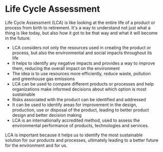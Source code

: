 # Life Cycle Assessment

Life Cycle Assessment (LCA) is like looking at the entire life of a product or process from birth to retirement. It's a way to understand not just what a thing is like today, but also how it got to be that way and what it will become in the future.

* LCA considers not only the resources used in creating the product or process, but also the environmental and social impacts throughout its life
* It helps to identify any negative impacts and provides a way to improve them, reducing the overall impact on the environment
* The idea is to use resources more efficiently, reduce waste, pollution and greenhouse gas emissions
* LCA can be used to compare different products or processes and help organizations make informed decisions about which option is most sustainable
* Risks associated with the product can be identified and addressed
* It can be used to identify areas for improvement in the design, production, use or disposal of the product, leading to better product design and better decision making
* LCA is an internationally accredited method, used to assess the environmental performance of products, technologies and services.
 
LCA is important because it helps us to identify the most sustainable solution for our products and processes, ultimately leading to a better future for the environment and for us.
